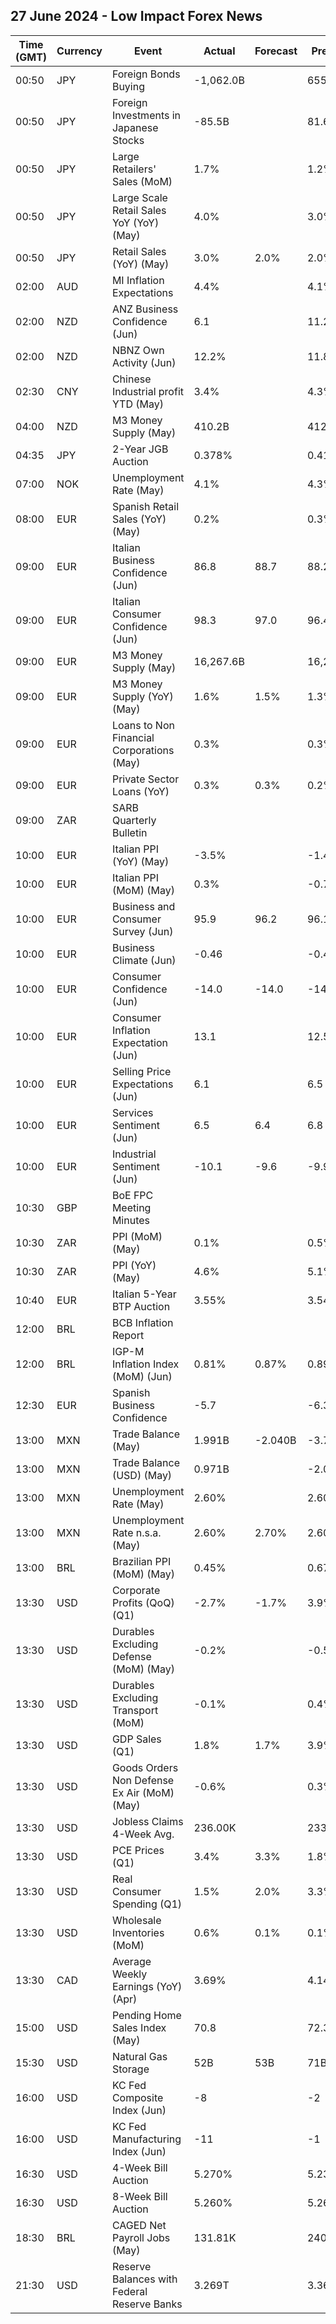 ## 27 June 2024 - Low Impact Forex News

| Time (GMT) | Currency | Event | Actual | Forecast | Previous |
|------|----------|-------|--------|----------|----------|
| 00:50 | JPY | Foreign Bonds Buying | -1,062.0B |  | 655.1B |
| 00:50 | JPY | Foreign Investments in Japanese Stocks | -85.5B |  | 81.6B |
| 00:50 | JPY | Large Retailers' Sales (MoM) | 1.7% |  | 1.2% |
| 00:50 | JPY | Large Scale Retail Sales YoY (YoY) (May) | 4.0% |  | 3.0% |
| 00:50 | JPY | Retail Sales (YoY) (May) | 3.0% | 2.0% | 2.0% |
| 02:00 | AUD | MI Inflation Expectations | 4.4% |  | 4.1% |
| 02:00 | NZD | ANZ Business Confidence (Jun) | 6.1 |  | 11.2 |
| 02:00 | NZD | NBNZ Own Activity (Jun) | 12.2% |  | 11.8% |
| 02:30 | CNY | Chinese Industrial profit YTD (May) | 3.4% |  | 4.3% |
| 04:00 | NZD | M3 Money Supply (May) | 410.2B |  | 412.4B |
| 04:35 | JPY | 2-Year JGB Auction | 0.378% |  | 0.418% |
| 07:00 | NOK | Unemployment Rate (May) | 4.1% |  | 4.3% |
| 08:00 | EUR | Spanish Retail Sales (YoY) (May) | 0.2% |  | 0.3% |
| 09:00 | EUR | Italian Business Confidence (Jun) | 86.8 | 88.7 | 88.2 |
| 09:00 | EUR | Italian Consumer Confidence (Jun) | 98.3 | 97.0 | 96.4 |
| 09:00 | EUR | M3 Money Supply (May) | 16,267.6B |  | 16,206.4B |
| 09:00 | EUR | M3 Money Supply (YoY) (May) | 1.6% | 1.5% | 1.3% |
| 09:00 | EUR | Loans to Non Financial Corporations (May) | 0.3% |  | 0.3% |
| 09:00 | EUR | Private Sector Loans (YoY) | 0.3% | 0.3% | 0.2% |
| 09:00 | ZAR | SARB Quarterly Bulletin |  |  |  |
| 10:00 | EUR | Italian PPI (YoY) (May) | -3.5% |  | -1.4% |
| 10:00 | EUR | Italian PPI (MoM) (May) | 0.3% |  | -0.7% |
| 10:00 | EUR | Business and Consumer Survey (Jun) | 95.9 | 96.2 | 96.1 |
| 10:00 | EUR | Business Climate (Jun) | -0.46 |  | -0.40 |
| 10:00 | EUR | Consumer Confidence (Jun) | -14.0 | -14.0 | -14.3 |
| 10:00 | EUR | Consumer Inflation Expectation (Jun) | 13.1 |  | 12.5 |
| 10:00 | EUR | Selling Price Expectations (Jun) | 6.1 |  | 6.5 |
| 10:00 | EUR | Services Sentiment (Jun) | 6.5 | 6.4 | 6.8 |
| 10:00 | EUR | Industrial Sentiment (Jun) | -10.1 | -9.6 | -9.9 |
| 10:30 | GBP | BoE FPC Meeting Minutes |  |  |  |
| 10:30 | ZAR | PPI (MoM) (May) | 0.1% |  | 0.5% |
| 10:30 | ZAR | PPI (YoY) (May) | 4.6% |  | 5.1% |
| 10:40 | EUR | Italian 5-Year BTP Auction | 3.55% |  | 3.54% |
| 12:00 | BRL | BCB Inflation Report |  |  |  |
| 12:00 | BRL | IGP-M Inflation Index (MoM) (Jun) | 0.81% | 0.87% | 0.89% |
| 12:30 | EUR | Spanish Business Confidence | -5.7 |  | -6.3 |
| 13:00 | MXN | Trade Balance (May) | 1.991B | -2.040B | -3.746B |
| 13:00 | MXN | Trade Balance (USD) (May) | 0.971B |  | -2.029B |
| 13:00 | MXN | Unemployment Rate (May) | 2.60% |  | 2.60% |
| 13:00 | MXN | Unemployment Rate n.s.a. (May) | 2.60% | 2.70% | 2.60% |
| 13:00 | BRL | Brazilian PPI (MoM) (May) | 0.45% |  | 0.67% |
| 13:30 | USD | Corporate Profits (QoQ) (Q1) | -2.7% | -1.7% | 3.9% |
| 13:30 | USD | Durables Excluding Defense (MoM) (May) | -0.2% |  | -0.5% |
| 13:30 | USD | Durables Excluding Transport (MoM) | -0.1% |  | 0.4% |
| 13:30 | USD | GDP Sales (Q1) | 1.8% | 1.7% | 3.9% |
| 13:30 | USD | Goods Orders Non Defense Ex Air (MoM) (May) | -0.6% |  | 0.3% |
| 13:30 | USD | Jobless Claims 4-Week Avg. | 236.00K |  | 233.00K |
| 13:30 | USD | PCE Prices (Q1) | 3.4% | 3.3% | 1.8% |
| 13:30 | USD | Real Consumer Spending (Q1) | 1.5% | 2.0% | 3.3% |
| 13:30 | USD | Wholesale Inventories (MoM) | 0.6% | 0.1% | 0.1% |
| 13:30 | CAD | Average Weekly Earnings (YoY) (Apr) | 3.69% |  | 4.14% |
| 15:00 | USD | Pending Home Sales Index (May) | 70.8 |  | 72.3 |
| 15:30 | USD | Natural Gas Storage | 52B | 53B | 71B |
| 16:00 | USD | KC Fed Composite Index (Jun) | -8 |  | -2 |
| 16:00 | USD | KC Fed Manufacturing Index (Jun) | -11 |  | -1 |
| 16:30 | USD | 4-Week Bill Auction | 5.270% |  | 5.230% |
| 16:30 | USD | 8-Week Bill Auction | 5.260% |  | 5.260% |
| 18:30 | BRL | CAGED Net Payroll Jobs (May) | 131.81K |  | 240.03K |
| 21:30 | USD | Reserve Balances with Federal Reserve Banks | 3.269T |  | 3.366T |
